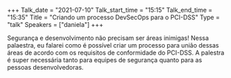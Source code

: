 +++
Talk_date = "2021-07-10"
Talk_start_time = "15:15"
Talk_end_time = "15:35"
Title = "Criando um processo DevSecOps para o PCI-DSS"
Type = "talk"
Speakers = ["daniela"]
+++

Segurança e desenvolvimento não precisam ser áreas inimigas! Nessa palaestra, eu falarei como é possível criar um processo para união dessas áreas de acordo com os requisitos de conformidade do PCI-DSS. A palestra é super necessária tanto para equipes de segurança quanto para as pessoas desenvolvedoras.


